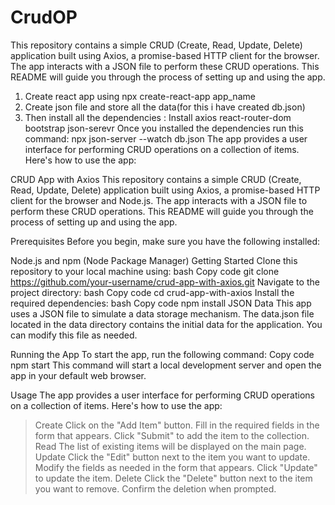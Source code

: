 # CrudOP
This repository contains a simple CRUD (Create, Read, Update, Delete) application built using Axios, a promise-based HTTP client for the browser. The app interacts with a JSON file to perform these CRUD operations. This README will guide you through the process of setting up and using the app.
1. Create react app using npx create-react-app app_name
2. Create json file and store all the data(for this i have created db.json)
3. Then install all the dependencies :
   Install axios react-router-dom bootstrap json-serevr
   Once you installed the dependencies run this command:
   npx json-server --watch db.json
The app provides a user interface for performing CRUD operations on a collection of items. Here's how to use the app:

CRUD App with Axios
This repository contains a simple CRUD (Create, Read, Update, Delete) application built using Axios, a promise-based HTTP client for the browser and Node.js. The app interacts with a JSON file to perform these CRUD operations. This README will guide you through the process of setting up and using the app.

Prerequisites
Before you begin, make sure you have the following installed:

Node.js and npm (Node Package Manager)
Getting Started
Clone this repository to your local machine using:
bash
Copy code
git clone https://github.com/your-username/crud-app-with-axios.git
Navigate to the project directory:
bash
Copy code
cd crud-app-with-axios
Install the required dependencies:
bash
Copy code
npm install
JSON Data
This app uses a JSON file to simulate a data storage mechanism. The data.json file located in the data directory contains the initial data for the application. You can modify this file as needed.

Running the App
To start the app, run the following command:
Copy code
npm start
This command will start a local development server and open the app in your default web browser.

Usage
The app provides a user interface for performing CRUD operations on a collection of items. Here's how to use the app:

> Create
Click on the "Add Item" button.
Fill in the required fields in the form that appears.
Click "Submit" to add the item to the collection.
> Read
The list of existing items will be displayed on the main page.
> Update
Click the "Edit" button next to the item you want to update.
Modify the fields as needed in the form that appears.
Click "Update" to update the item.
> Delete
Click the "Delete" button next to the item you want to remove.
Confirm the deletion when prompted.



